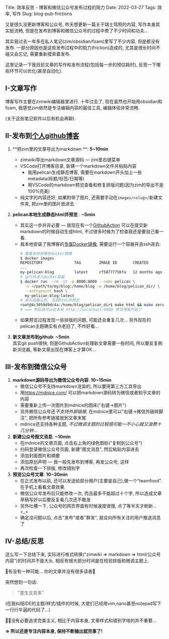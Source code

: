 Title: 效率反思 - 博客和微信公众号发布过程的阻力
Date: 2022-03-27
Tags: 效率, 写作
Slug: blog-pub-frictions


又是很久没更新博客和公众号, 昨天想更新一篇关于瑞士驾照的内容, 写作本身其实挺流畅, 但是在发布到博客和微信公众号的过程中费了不少时间和功夫... 

其实我过去一年多在私人笔记(zim/obsidian/foam)里写了不少内容, 但是都没有发布. 一部分原因也是这些发布过程中的阻力(friction)造成的, 尤其是很长时间不碰又会忘记, 需要重新摸索着发布.

这里记录一下我目前文章的写作和发布流程(包括每一步的预估耗时), 反思一下哪些环节可以优化(甚至自动化).


I-文章写作
----
博客写作主要在zimwiki编辑器里进行. 十年过去了, 现在虽然也开始用obsidian和foam, 我感觉zim依然是专注编辑内容的最佳工具, 编辑体验非常流畅. 

(关于这些笔记软件以后有机会再聊).

II-发布到[个人github博客](https://x-wei.github.io/)
-----------------------------------------


1. **把zim里的文章导出为markdown **: **__5~10min__**
   * zimwiki导出markdown文章源码 — zim里右键菜单
   * VSCode打开博客目录, 新建一个markdown文件并粘贴内容 
     * 我用pelican生成静态博客, 需要在markdown开头加上一些metadata(标题/标签/日期等)
     * 用VSCode的markdown预览查看和修复排版问题(因为zim的导出不是100%完美)
   * 纯文字的内容还好, 如果附带了图片, 还需要手动在``images/<slug>/``新建文件夹, 把zim里的图片放进去
2. **pelican本地生成静态html并预览** : **__~5min__**
   * 其实这一步并非必要 — 我现在有一个[GithubAction](https://github.com/X-Wei/pelican-gh-actions-xwei) 可以在提交新markdown的时候自动生成html, 不过很多时候为了检查我还是要自己看一看.
   * 我本地安装了我博客的[专属Docker镜像](https://github.com/X-Wei/pelican-gh-actions-xwei/blob/master/Dockerfile), 需要运行一个容器并且ssh进去:
     ```sh
     # 看看本地有哪些docker镜像
     $ docker images 
     REPOSITORY              TAG        IMAGE ID       CREATED         SIZE
     ...
     my-pelican-blog         latest     cf58777756fa   12 months ago   1.3GB 👈
     # 运行并进入docker容器
     $ docker run --rm -it -p 8000:8000 --name pelican \
       -v ~/path/to/my/blog:/home/blog -w /home/blog/pelican_dir/ \
       --entrypoint bash \
       my-pelican-blog:latest
     # 进入容器以后, 生成html并预览
     root@4c3059d9dc4a:/home/blog/pelican_dir$ make html && make serve
     # ==> 然后就可以在本地 http://localhost:8000 预览博客内容了
     ```
   * 如果预览过程发现一些排版的问题, 可能还会重复几次... 另外现在的pelican主题确实有点老旧了, 不咋好看...


3. **新文章发布到github**: **__~5min__**  
  其实git push很快, 但是GithubAction处理新文章需要一些时间, 所以要反复刷新浏览器, 等新文章出现在博客上才算OK...
  
III-发布到微信公众号
--------


1. **markdown源码导出为微信公众号内容**: **__10~15min__**
   * 微信公众号不支持markdown渲染的, 所以要用第三方工具导出
   * 用<https://mdnice.com/> 可以把markdown源码转为微信或者知乎文章的内容
   * 需要重新上传一次图片到mdnice的图床("右键->图片")
   * 另外微信公众号还*不支持外部链接*, 在mdnice里可以"右键->微信外链转脚注", 把所有参考链接放到文章末尾
   * mdnice还支持各种主题, *不过微调主题的过程很可能一不小心就又浪费十几分钟*...
2. **新建公众号图文消息**: **__~10min__**
   * 在mdnice的文章页面, 点击右上角的绿色图标("复制到公众号")
   * 扫码登录微信公众号页面, 新建"图文消息", 然后粘贴内容进去
   * 添加封面图片和摘要
   * 添加原创声明 — 我一般先发布到博客, 再发公众号, 这样
   * 再次检查一下排版, 修改错别字
3. **预览公众号文章**: **__10~30min__**
   * 在正式发布以前, 还可以发送给部分用户(主要是自己),做一个"teamfood". 在手机上看看文章效果.
   * 微信公众号发布后只能修改一次, 而且最多不能超过十个字, 所以造成文章草稿写好以后要反复看几次还不敢发
   * 另外吐槽一下, 公众号的网页界面有时候速度很慢, 点了等半天才刷新... =_=
   * 确定没问题以后, 点击"发布"或者"群发", 就会向所有关注的用户推送消息了


IV-总结/反思
-----

这么写一下总结下来, 实际进行格式转换("zimwiki => markdown => html/公众号内容")的时间并不是大头. 相反有很大部分时间是在校验排版和微调主题上.

🤔有没有一种可能... 你的文章并没有很多读者🤡

突然想到一句话: 

>"差生文具多" 

(在我纠结IDE的主题/样式/插件的时候, 大佬们已经用vim,nano甚至notepad写下一行行牛逼的代码了...)

🤔🤔没有必要追求完美主义, 相比于内容本身, 文章样式和错别字啥的并不重要...

**⇒ 所以还是专注内容本身, 保持不断输出就完事了!**
